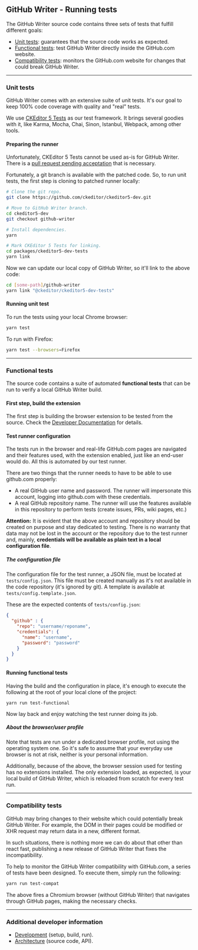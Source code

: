## GitHub Writer - Running tests

The GitHub Writer source code contains three sets of tests that fulfill different goals:

 * [Unit tests](#unit-tests): guarantees that the source code works as expected.
 * [Functional tests](#functional-tests): test GitHub Writer directly inside the GitHub.com website.
 * [Compatibility tests](#compatibility-tests): monitors the GitHub.com website for changes that could break GitHub Writer.

---

### Unit tests

GitHub Writer comes with an extensive suite of unit tests. It's our goal to keep 100% code coverage with quality and "real" tests.

We use [CKEditor 5 Tests](https://www.npmjs.com/package/@ckeditor/ckeditor5-dev-tests) as our test framework. It brings several goodies with it, like Karma, Mocha, Chai, Sinon, Istanbul, Webpack, among other tools.

#### Preparing the runner

Unfortunately, CKEditor 5 Tests cannot be used as-is for GitHub Writer. There is a [pull request pending acceptation](https://github.com/ckeditor/ckeditor5-dev/pull/594) that is necessary.

Fortunately, a git branch is available with the patched code. So, to run unit tests, the first step is cloning to patched runner locally:

```sh
# Clone the git repo.
git clone https://github.com/ckeditor/ckeditor5-dev.git

# Move to GitHub Writer branch.
cd ckeditor5-dev
git checkout github-writer

# Install dependencies.
yarn

# Mark CKEditor 5 Tests for linking.
cd packages/ckeditor5-dev-tests
yarn link
```

Now we can update our local copy of GitHub Writer, so it'll link to the above code:

```sh
cd [some-path]/github-writer
yarn link "@ckeditor/ckeditor5-dev-tests"
```

#### Running unit test

To run the tests using your local Chrome browser:

```sh
yarn test
```

To run with Firefox:

```sh
yarn test --browsers=Firefox
```

---

### Functional tests

The source code contains a suite of automated **functional tests** that can be run to verify a local GitHub Writer build.

#### First step, build the extension

The first step is building the browser extension to be tested from the source. Check the [Developer Documentation](../dev/README.md) for details.

#### Test runner configuration

The tests run in the browser and real-life GitHub.com pages are navigated and their features used, with the extension enabled, just like an end-user would do. All this is automated by our test runner.

There are two things that the runner needs to have to be able to use github.com properly:

*   A real GitHub user name and password. The runner will impersonate this account, logging into github.com with these credentials.
*   A real GitHub repository name. The runner will use the features available in this repository to perform tests (create issues, PRs, wiki pages, etc.)

**Attention:** It is evident that the above account and repository should be created on purpose and stay dedicated to testing. There is no warranty that data may not be lost in the account or the repository due to the test runner and, mainly, **credentials will be available as plain text in a local configuration file**.

##### The configuration file

The configuration file for the test runner, a JSON file, must be located at `tests/config.json`. This file must be created manually as it's not available in the code repository (it's ignored by git). A template is available at `tests/config.template.json`.

These are the expected contents of `tests/config.json`:

```json
{
  "github" : {
    "repo": "username/reponame",
    "credentials": {
      "name": "username",
      "password": "password"
    }
  }
}
```

#### Running functional tests

Having the build and the configuration in place, it's enough to execute the following at the root of your local clone of the project:

```plaintext
yarn run test-functional
```

Now lay back and enjoy watching the test runner doing its job.

##### About the browser/user profile

Note that tests are run under a dedicated browser profile, not using the operating system one. So it's safe to assume that your everyday use browser is not at risk, neither is your personal information.

Additionally, because of the above, the browser session used for testing has no extensions installed. The only extension loaded, as expected, is your local build of GitHub Writer, which is reloaded from scratch for every test run.

---

### Compatibility tests

GitHub may bring changes to their website which could potentially break GitHub Writer. For example, the DOM in their pages could be modified or XHR request may return data in a new, different format.

In such situations, there is nothing more we can do about that other than react fast, publishing a new release of GitHub Writer that fixes the incompatibility.

To help to monitor the GitHub Writer compatibility with GitHub.com, a series of tests have been designed. To execute them, simply run the following:

```sh
yarn run test-compat
```

The above fires a Chromium browser (without GitHub Writer) that navigates through GitHub pages, making the necessary checks.

---

### Additional developer information

*   [Development](../dev/README.md) (setup, build, run).
*   [Architecture](../src/README.md) (source code, API).
